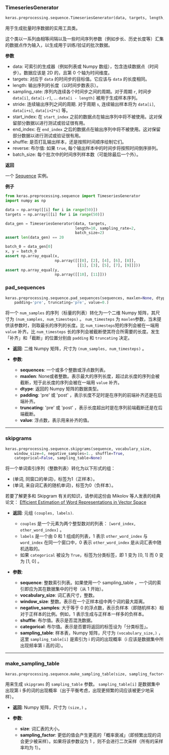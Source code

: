 ### TimeseriesGenerator

```python
keras.preprocessing.sequence.TimeseriesGenerator(data, targets, length, sampling_rate=1, stride=1, start_index=0, end_index=None, shuffle=False, reverse=False, batch_size=128)
```

用于生成批量时序数据的实用工具类。

这个类以一系列由相等间隔以及一些时间序列参数（例如步长、历史长度等）汇集的数据点作为输入，以生成用于训练/验证的批次数据。

__参数__

- data: 可索引的生成器（例如列表或 Numpy 数组），包含连续数据点（时间步）。数据应该是 2D 的，且第 0 个轴为时间维度。
- targets: 对应于 `data` 的时间步的目标值。它应该与 `data` 的长度相同。
- length: 输出序列的长度（以时间步数表示）。
- sampling_rate: 序列内连续各个时间步之间的周期。对于周期 `r`, 时间步 `data[i]`, `data[i-r]`, ... `data[i - length]` 被用于生成样本序列。
- stride: 连续输出序列之间的周期. 对于周期 `s`, 连续输出样本将为 `data[i]`, `data[i+s]`, `data[i+2*s]` 等。
- start_index: 在 `start_index` 之前的数据点在输出序列中将不被使用。这对保留部分数据以进行测试或验证很有用。
- end_index: 在 `end_index` 之后的数据点在输出序列中将不被使用。这对保留部分数据以进行测试或验证很有用。
- shuffle: 是否打乱输出样本，还是按照时间顺序绘制它们。
- reverse: 布尔值: 如果 `true`, 每个输出样本中的时间步将按照时间倒序排列。
- batch_size: 每个批次中的时间序列样本数（可能除最后一个外）。

__返回__

一个 [Sequence](https://keras.io/zh/utils/#sequence) 实例。

__例子__

```python
from keras.preprocessing.sequence import TimeseriesGenerator
import numpy as np

data = np.array([[i] for i in range(50)])
targets = np.array([[i] for i in range(50)])

data_gen = TimeseriesGenerator(data, targets,
                               length=10, sampling_rate=2,
                               batch_size=2)
assert len(data_gen) == 20

batch_0 = data_gen[0]
x, y = batch_0
assert np.array_equal(x,
                      np.array([[[0], [2], [4], [6], [8]],
                                [[1], [3], [5], [7], [9]]]))
assert np.array_equal(y,
                      np.array([[10], [11]]))
```

### pad_sequences

```python
keras.preprocessing.sequence.pad_sequences(sequences, maxlen=None, dtype='int32',
    padding='pre', truncating='pre', value=0.)
```

将一个 `num_samples` 的序列（标量的列表）转化为一个二维 Numpy 矩阵，其尺寸为 `(num_samples, num_timesteps)` 。 `num_timesteps` 为 `maxlen`参数，当未提供该参数时，则取最长的序列的长度。比 `num_timesteps`短的序列会被在一端用 `value` 补齐。比 `num_timesteps` 长的序列会被截断使其符合所需要的长度。发生「补齐」和「截断」的位置分别由 `padding` 和 `truncating` 决定。  

- __返回__: 二维 Numpy 矩阵，尺寸为 `(num_samples, num_timesteps)` 。

- __参数__:
    - __sequences__: 一个或多个整数或浮点数列表。
    - __maxlen__: None或者整数。表示最大的序列长度，超过此长度的序列会被截断，短于此长度的序列会被在一端用 `value` 补齐。
    - __dtype__: 返回的 Numpy 矩阵的数据类型。
    - __padding__: 'pre' 或 'post' ，表示长度不足时是在序列的前端补齐还是在后端补齐。
    - __truncating__: 'pre' 或 'post' ，表示长度超出时是在序列前端截断还是在后端截断。
    - __value__: 浮点数，表示用来补齐的值。

---

### skipgrams

```python
keras.preprocessing.sequence.skipgrams(sequence, vocabulary_size,
    window_size=4, negative_samples=1., shuffle=True,
    categorical=False, sampling_table=None)
```

将一个单词索引序列（整数列表）转化为以下形式的组：

- (单词, 同窗口的单词)，标签为1（正样本）。
- (单词, 来自词汇表的随机单词)，标签为0（负样本）。

若要了解更多和 Skipgram 有关的知识，请参阅这份由 Mikolov 等人发表的经典论文： [Efficient Estimation of Word Representations in
Vector Space](http://arxiv.org/pdf/1301.3781v3.pdf)

- __返回__: 元组 `(couples, labels)`.
    - `couples` 是一个元素为两个整型数对的列表： `[word_index, other_word_index]` 。
    - `labels` 是一个由 0 和 1 组成的列表，1 表示 `other_word_index` 与 `word_index` 在同一个窗口中，0 表示 `other_word_index` 是从词汇表中随机选取的。
    - 如果 `categorical` 被设为 `True`，标签为分类标签，即 1 变为 [0, 1] 而 0 变为 [1, 0] 。

- __参数__:
    - __sequence__: 整数索引列表。如果使用一个 sampling_table ，一个词的索引即应为其在数据集中的行号（从 1 开始）。 
    - __vocabulary_size__: 词汇表尺寸，整数。
    - __window_size__: 整数。表示在一个正样本组中两个词的最大距离。
    - __negative_samples__: 大于等于 0 的浮点数，表示负样本（即随机样本）相对于正样本的比例。例如，1 表示生成与正样本一样多的负样本。
    - __shuffle__: 布尔值。表示是否混洗数据。
    - __categorical__: 布尔值。表示是否要将返回的标签设为「分类标签」。 
    - __sampling_table__: 样本表，Numpy 矩阵，尺寸为 `(vocabulary_size,)` ，这里 `sampling_table[i]` 是索引为 i 的词的出现概率（i 应该是数据集中所出现频率第 i 高的词）。

---

### make_sampling_table

```python
keras.preprocessing.sequence.make_sampling_table(size, sampling_factor=1e-5)
```

用来生成 `skipgrams` 的 `sampling_table` 参数。 `sampling_table[i]` 是数据集中出现第 i 多的词的出现概率（出于平衡考虑，出现更频繁的词应该被更少地采样）。

- __返回__: Numpy 矩阵，尺寸为 `(size,)` 。

- __参数__:
    - __size__: 词汇表的大小。
    - __sampling_factor__: 更低的值会产生更高的「概率衰减」（即频繁出现的词会更少被采样）。如果将该参数设为 1 ，则不会进行二次采样（所有的采样率均为 1）。
